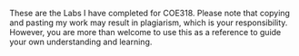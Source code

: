 These are the Labs I have completed for COE318. Please note that copying and pasting my work may result in plagiarism, which is your responsibility. However, you are more than welcome to use this as a reference to guide your own understanding and learning.
